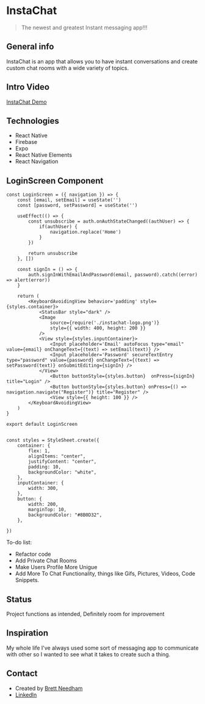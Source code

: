 # InstaChat
> The newest and greatest Instant messaging app!!!



## General info
InstaChat is an app that allows you to have instant conversations and create custom chat rooms with a wide variety of topics.

## Intro Video
[InstaChat Demo](https://youtu.be/uPWHA8tUvj4)

## Technologies
* React Native
* Firebase
* Expo 
* React Native Elements
* React Navigation

## LoginScreen Component
```
const LoginScreen = ({ navigation }) => {
    const [email, setEmail] = useState('')
    const [password, setPassword] = useState('')

    useEffect(() => {
        const unsubscribe = auth.onAuthStateChanged((authUser) => {
            if(authUser) {
                navigation.replace('Home')
            }
        })

        return unsubscribe
    }, [])

    const signIn = () => {
        auth.signInWithEmailAndPassword(email, password).catch((error) => alert(error))
    }

    return (
        <KeyboardAvoidingView behavior='padding' style={styles.container}>
            <StatusBar style="dark" />
            <Image 
                source={require('./instachat-logo.png')}
                style={{ width: 400, height: 200 }}
            />
            <View style={styles.inputContainer}>
                <Input placeholder='Email' autoFocus type="email" value={email} onChangeText={(text) => setEmail(text)} />
                <Input placeholder='Password' secureTextEntry type="password" value={password} onChangeText={(text) => setPassword(text)} onSubmitEditing={signIn} />
            </View> 
                <Button buttonStyle={styles.button}  onPress={signIn} title="Login" />
                <Button buttonStyle={styles.button} onPress={() => navigation.navigate("Register")} title="Register" />
                <View style={{ height: 100 }} />
        </KeyboardAvoidingView>
    )
}

export default LoginScreen


const styles = StyleSheet.create({
    container: {
        flex: 1,
        alignItems: "center",
        justifyContent: "center",
        padding: 10,
        backgroundColor: "white",
    },
    inputContainer: {
        width: 300,
    },
    button: {
        width: 200,
        marginTop: 10,
        backgroundColor: "#8B0D32",
    },
    
})
```


To-do list:
* Refactor code
* Add Private Chat Rooms
* Make Users Profile More Unigue
* Add More To Chat Functionality, things like Gifs, Pictures, Videos, Code Snippets. 


## Status
Project functions as intended, Definitely room for improvement 


## Inspiration
My whole life I've always used some sort of messaging app to communicate with other so I wanted to see what it takes to create such a thing.


## Contact
* Created by [Brett Needham](https://github.com/brettneedham88)
* [LinkedIn](https://www.linkedin.com/in/brettneedham88/)



